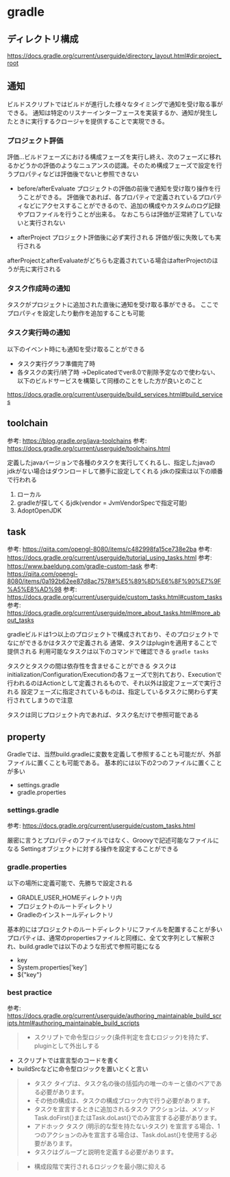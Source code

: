 # gradle

## ディレクトリ構成

https://docs.gradle.org/current/userguide/directory_layout.html#dir:project_root

## 通知

ビルドスクリプトではビルドが進行した様々なタイミングで通知を受け取る事ができる。
通知は特定のリスナーインターフェースを実装するか、通知が発生したときに実行するクロージャを提供することで実現できる。

### プロジェクト評価

評価…ビルドフェーズにおける構成フェーズを実行し終え、次のフェーズに移れるかどうかの評価のようなニュアンスの認識。そのため構成フェーズで設定を行うプロパティなどは評価後でないと参照できない

- before/afterEvaluate プロジェクトの評価の前後で通知を受け取り操作を行うことができる。
  評価後であれば、各プロパティで定義されているプロパティなどにアクセスすることができるので、追加の構成やカスタムのログ記録やプロファイルを行うことが出来る。
  なおこちらは評価が正常終了していないと実行されない

- afterProject プロジェクト評価後に必ず実行される
  評価が仮に失敗しても実行される

afterProjectとafterEvaluateがどちらも定義されている場合はafterProjectのほうが先に実行される

### タスク作成時の通知

タスクがプロジェクトに追加された直後に通知を受け取る事ができる。
ここでプロパティを設定したり動作を追加することも可能

### タスク実行時の通知

以下のイベント時にも通知を受け取ることができる

- タスク実行グラフ準備完了時
- 各タスクの実行/終了時
  →Deplicatedでver8.0で削除予定なので使わない、以下のビルドサービスを構築して同様のことをした方が良いとのこと

https://docs.gradle.org/current/userguide/build_services.html#build_services

## toolchain

参考: https://blog.gradle.org/java-toolchains
参考: https://docs.gradle.org/current/userguide/toolchains.html

定義したjavaバージョンで各種のタスクを実行してくれるし、指定したjavaのjdkがない場合はダウンロードして勝手に設定してくれる
jdkの探索は以下の順番で行われる

1. ローカル
2. gradleが探してくるjdk(vendor = JvmVendorSpecで指定可能)
3. AdoptOpenJDK

## task

参考: https://qiita.com/opengl-8080/items/c482998fa15ce738e2ba
参考: https://docs.gradle.org/current/userguide/tutorial_using_tasks.html
参考: https://www.baeldung.com/gradle-custom-task
参考: https://qiita.com/opengl-8080/items/0a192b62ee87d8ac7578#%E5%89%8D%E6%8F%90%E7%9F%A5%E8%AD%98
参考: https://docs.gradle.org/current/userguide/custom_tasks.html#custom_tasks
参考: https://docs.gradle.org/current/userguide/more_about_tasks.html#more_about_tasks

gradleビルドは1つ以上のプロジェクトで構成されており、そのプロジェクトでなにができるかはタスクで定義される
通常、タスクはpluginを適用することで提供される
利用可能なタスクは以下のコマンドで確認できる
```gradle tasks```

タスクとタスクの間は依存性を含ませることができる
タスクはinitialization/Configuration/Executionの各フェーズで別れており、Executionで行われるのはActionとして定義されるもので、それ以外は設定フェーズで実行される
設定フェーズに指定されているものは、指定しているタスクに関わらず実行されてしまうので注意

タスクは同じプロジェクト内であれば、タスク名だけで参照可能である

## property

Gradleでは、当然build.gradleに変数を定義して参照することも可能だが、外部ファイルに置くことも可能である。
基本的には以下の2つのファイルに置くことが多い

- settings.gradle
- gradle.properties

### settings.gradle

参考: https://docs.gradle.org/current/userguide/custom_tasks.html

厳密に言うとプロパティのファイルではなく、Groovyで記述可能なファイルになる
Settingオブジェクトに対する操作を設定することができる

### gradle.properties

以下の場所に定義可能で、先勝ちで設定される

- GRADLE_USER_HOMEディレクトリ内
- プロジェクトのルートディレクトリ
- Gradleのインストールディレクトリ

基本的にはプロジェクトのルートディレクトリにファイルを配置することが多い
プロパティは、通常のpropertiesファイルと同様に、全て文字列として解釈され、build.gradleでは以下のような形式で参照可能になる

- key
- System.properties['key']
- ${"key"}

### best practice

参考: https://docs.gradle.org/current/userguide/authoring_maintainable_build_scripts.html#authoring_maintainable_build_scripts

> - スクリプトで命令型ロジック(条件判定を含むロジック)を持たず、pluginとして外出しする

- スクリプトでは宣言型のコードを書く
- buildSrcなどに命令型ロジックを置いとくと言い

> - タスク タイプは、タスク名の後の括弧内の唯一のキーと値のペアである必要があります。
> - その他の構成は、タスクの構成ブロック内で行う必要があります。
> - タスクを宣言するときに追加されるタスク アクションは、メソッドTask.doFirst{}またはTask.doLast{}でのみ宣言する必要があります。
> - アドホック タスク (明示的な型を持たないタスク) を宣言する場合、1 つのアクションのみを宣言する場合は、Task.doLast{}を使用する必要があります。
> - タスクはグループと説明を定義する必要があります。

> - 構成段階で実行されるロジックを最小限に抑える